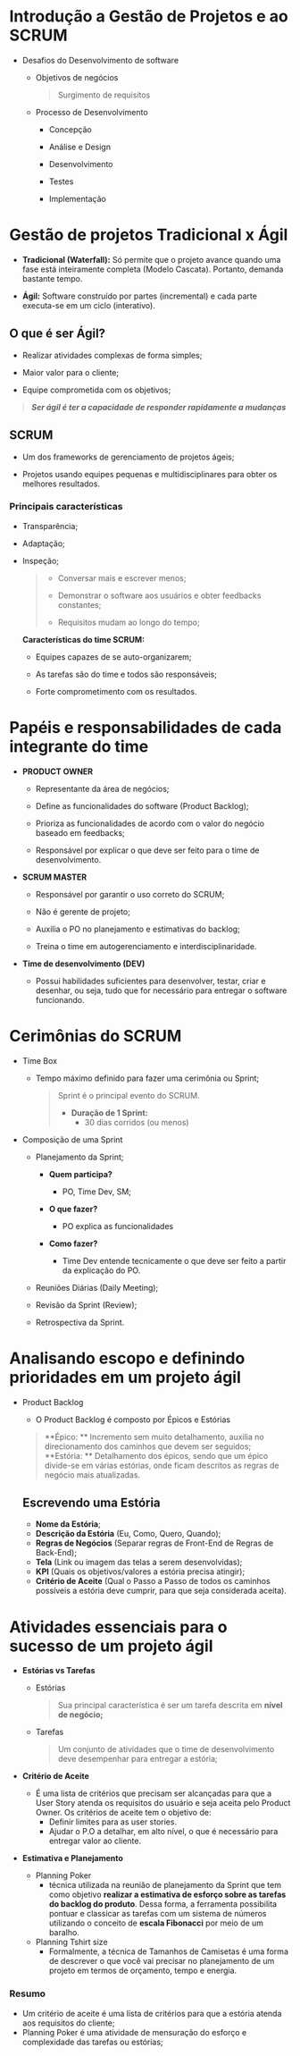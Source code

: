 # Introdução a Gestão de Projetos e ao SCRUM

* Desafios do Desenvolvimento de software

  * Objetivos de negócios

    > Surgimento de requisitos
  
  * Processo de Desenvolvimento
  
    * Concepção
  
    * Análise e Design
  
    * Desenvolvimento
  
    * Testes

    * Implementação

# Gestão de projetos Tradicional x Ágil

* **Tradicional (Waterfall):** Só permite que o projeto avance quando uma fase está inteiramente completa (Modelo Cascata). Portanto, demanda bastante tempo.

* **Ágil:** Software construído por partes (incremental) e cada parte executa-se em um ciclo (interativo).

## O que é ser Ágil?

* Realizar atividades complexas de forma simples;

* Maior valor para o cliente;

* Equipe comprometida com os objetivos;

> **_Ser ágil é ter a capacidade de responder rapidamente a mudanças_**

## SCRUM

* Um dos frameworks de gerenciamento de projetos ágeis;

* Projetos usando equipes pequenas e multidisciplinares para obter os melhores resultados.

### **Principais características**

* Transparência;

* Adaptação;

* Inspeção;

  > * Conversar mais e escrever menos;
  >
  > * Demonstrar o software aos usuários e obter feedbacks constantes;
  >
  > * Requisitos mudam ao longo do tempo;
  
  **Características do time SCRUM:**
  
  * Equipes capazes de se auto-organizarem;

  * As tarefas são do time e todos são responsáveis;

  * Forte comprometimento com os resultados.

# Papéis e responsabilidades de cada integrante do time

* **PRODUCT OWNER**

  * Representante da área de negócios;

  * Define as funcionalidades do software (Product Backlog);

  * Prioriza as funcionalidades de acordo com o valor do negócio baseado em feedbacks;

  * Responsável por explicar o que deve ser feito para o time de desenvolvimento.

* **SCRUM MASTER**

  * Responsável por garantir o uso correto do SCRUM;

  * Não é gerente de projeto;

  * Auxilia o PO no planejamento e estimativas do backlog;

  * Treina o time em autogerenciamento e interdisciplinaridade.

* **Time de desenvolvimento (DEV)**

  * Possui habilidades suficientes para desenvolver, testar, criar e desenhar, ou seja, tudo que for necessário para entregar o software funcionando.

# Cerimônias do SCRUM

* Time Box

  * Tempo máximo definido para fazer uma cerimônia ou Sprint;

    > Sprint é o principal evento do SCRUM.
    >
    > * **Duração de 1 Sprint:**
    >   * 30 dias corridos (ou menos)
    >
  
* Composição de uma Sprint

  * Planejamento da Sprint;

    * **Quem participa?**

      * PO, Time Dev, SM;

    * **O que fazer?**

      * PO explica as funcionalidades
    * **Como fazer?**

      * Time Dev entende tecnicamente o que deve ser feito a partir da explicação do PO.

  * Reuniões Diárias (Daily Meeting);

  * Revisão da Sprint (Review);

  * Retrospectiva da Sprint.
  
# Analisando escopo e definindo prioridades em um projeto ágil

* Product Backlog
  * O Product Backlog é composto por Épicos e Estórias
  > **Épico: ** Incremento sem muito detalhamento, auxilia no direcionamento dos caminhos que devem ser seguidos;
  > **Estória: ** Detalhamento dos épicos, sendo que um épico divide-se em várias estórias, onde ficam descritos as regras de negócio mais atualizadas.
  
  ## Escrevendo uma Estória
  
  * **Nome da Estória**;
  * **Descrição da Estória** (Eu, Como, Quero, Quando);
  * **Regras de Negócios** (Separar regras de Front-End de Regras de Back-End);
  * **Tela** (Link ou imagem das telas a serem desenvolvidas);
  * **KPI** (Quais os objetivos/valores a estória precisa atingir);
  * **Critério de Aceite** (Qual o Passo a Passo de todos os caminhos possíveis a estória deve cumprir, para que seja considerada aceita).

# Atividades essenciais para o sucesso de um projeto ágil

* **Estórias vs Tarefas**

  * Estórias

    > Sua principal característica é ser um tarefa descrita em **nível de negócio;**

  * Tarefas

    > Um conjunto de atividades que o time de desenvolvimento deve desempenhar para entregar a estória;

* **Critério de Aceite**
  * É uma lista de critérios que precisam ser alcançadas para que a User Story atenda os requisitos do usuário e seja aceita pelo Product Owner. Os critérios de aceite tem o objetivo de:
    * Definir limites para as user stories.
    * Ajudar o P.O a detalhar, em alto nível, o que é necessário para entregar valor ao cliente.

* **Estimativa e Planejamento**
  * Planning Poker 
    *  técnica utilizada na reunião de planejamento da Sprint que tem como objetivo **realizar a estimativa de esforço sobre as tarefas do backlog do produto**. Dessa forma, a ferramenta possibilita pontuar e classicar as tarefas com um sistema de números utilizando o conceito de **escala Fibonacci** por meio de um baralho. 
  * Planning Tshirt size
    * Formalmente, a técnica de Tamanhos de Camisetas é  uma forma de descrever o que você vai precisar no planejamento de um projeto em termos de orçamento, tempo e energia.

### Resumo

* Um critério de aceite é uma lista de critérios para que a estória atenda aos requisitos do cliente;
* Planning Poker é uma atividade de mensuração  do esforço e complexidade das tarefas ou estórias;

